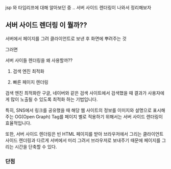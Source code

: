 jsp 와 타임리프에 대해 알아보던 중 ..
서버 사이드 렌더링이 나와서 정리해보자


## 서버 사이드 렌더링 이 뭘까??

서버에서 페이지를 그려 클라이언트로 보낸 후 화면에 뿌려주는 것



그러면 

서버 사이들 렌더링을 왜 사용할까??

1. 검색 엔진 최적화

2. 빠른 페이지 렌더링



검색 엔진 최적화란 구글, 네이버와 같은 검색 사이트에서 검색했을 때 결과가 사용자에게 많이 노출될 수 있도록 최적화 하는 기법입니다.

특히, SNS에서 링크를 공유했을 때 해당 웹 사이트의 정보를 이미지와 설명으로 표시해주는 OG(Open Graph) Tag를 페이지 별로 적용하기 위해서는 서버 사이드 렌더링이 효율적입니다.



또한, 서버 사이드 렌더링은 빈 HTML 페이지를 받아 브라우저에서 그리는 클라이언트 사이드 렌더링과 다르게 
서버에서 미리 그려서 브라우저로 보내주기 때문에 페이지를 그리는 시간을 단축할 수 있다.



### 단점






